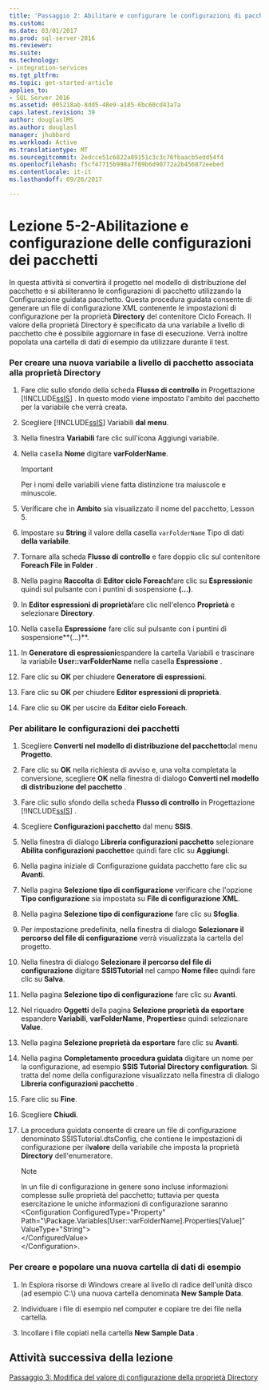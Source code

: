 ```yaml
---
title: 'Passaggio 2: Abilitare e configurare le configurazioni di pacchetto | Documenti Microsoft'
ms.custom: 
ms.date: 03/01/2017
ms.prod: sql-server-2016
ms.reviewer: 
ms.suite: 
ms.technology:
- integration-services
ms.tgt_pltfrm: 
ms.topic: get-started-article
applies_to:
- SQL Server 2016
ms.assetid: 005218ab-8dd5-48e9-a185-6bc60cd43a7a
caps.latest.revision: 39
author: douglaslMS
ms.author: douglasl
manager: jhubbard
ms.workload: Active
ms.translationtype: MT
ms.sourcegitcommit: 2edcce51c6822a89151c3c3c76fbaacb5edd54f4
ms.openlocfilehash: f5cf47715b998a7f09b6d90772a2b456872eebed
ms.contentlocale: it-it
ms.lasthandoff: 09/26/2017

---
```

# <a name="lesson-5-2---enabling-and-configuring-package-configurations"></a>Lezione 5-2-Abilitazione e configurazione delle configurazioni dei pacchetti
In questa attività si convertirà il progetto nel modello di distribuzione del pacchetto e si abiliteranno le configurazioni di pacchetto utilizzando la Configurazione guidata pacchetto. Questa procedura guidata consente di generare un file di configurazione XML contenente le impostazioni di configurazione per la proprietà **Directory** del contenitore Ciclo Foreach. Il valore della proprietà Directory è specificato da una variabile a livello di pacchetto che è possibile aggiornare in fase di esecuzione. Verrà inoltre popolata una cartella di dati di esempio da utilizzare durante il test.  
  
### <a name="to-create-a-new-package-level-variable-mapped-to-the-directory-property"></a>Per creare una nuova variabile a livello di pacchetto associata alla proprietà Directory  
  
1.  Fare clic sullo sfondo della scheda **Flusso di controllo** in Progettazione [!INCLUDE[ssIS](../includes/ssis-md.md)] . In questo modo viene impostato l'ambito del pacchetto per la variabile che verrà creata.  
  
2.  Scegliere [!INCLUDE[ssIS](../includes/ssis-md.md)] Variabili **dal menu**.  
  
3.  Nella finestra **Variabili** fare clic sull'icona Aggiungi variabile.  
  
4.  Nella casella **Nome** digitare **varFolderName**.  
  
    > [!IMPORTANT]  
    > Per i nomi delle variabili viene fatta distinzione tra maiuscole e minuscole.  
  
5.  Verificare che in **Ambito** sia visualizzato il nome del pacchetto, Lesson 5.  
  
6.  Impostare su **String** il valore della casella `varFolderName` Tipo di dati **della variabile**.  
  
7.  Tornare alla scheda **Flusso di controllo** e fare doppio clic sul contenitore **Foreach File in Folder** .  
  
8.  Nella pagina **Raccolta** di **Editor ciclo Foreach**fare clic su **Espressioni**e quindi sul pulsante con i puntini di sospensione **(…)**.  
  
9. In **Editor espressioni di proprietà**fare clic nell'elenco **Proprietà** e selezionare **Directory**.  
  
10. Nella casella **Espressione** fare clic sul pulsante con i puntini di sospensione**(…)**.  
  
11. In **Generatore di espressioni**espandere la cartella Variabili e trascinare la variabile **User::varFolderName** nella casella **Espressione** .  
  
12. Fare clic su **OK** per chiudere **Generatore di espressioni**.  
  
13. Fare clic su **OK** per chiudere **Editor espressioni di proprietà**.  
  
14. Fare clic su **OK** per uscire da **Editor ciclo Foreach**.  
  
### <a name="to-enable-package-configurations"></a>Per abilitare le configurazioni dei pacchetti  
  
1.  Scegliere **Converti nel modello di distribuzione del pacchetto**dal menu **Progetto**.  
  
2.  Fare clic su **OK** nella richiesta di avviso e, una volta completata la conversione, scegliere **OK** nella finestra di dialogo **Converti nel modello di distribuzione del pacchetto** .  
  
3.  Fare clic sullo sfondo della scheda **Flusso di controllo** in Progettazione [!INCLUDE[ssIS](../includes/ssis-md.md)] .  
  
4.  Scegliere **Configurazioni pacchetto** dal menu **SSIS**.  
  
5.  Nella finestra di dialogo **Libreria configurazioni pacchetto** selezionare **Abilita configurazioni pacchetto**e quindi fare clic su **Aggiungi**.  
  
6.  Nella pagina iniziale di Configurazione guidata pacchetto fare clic su **Avanti**.  
  
7.  Nella pagina **Selezione tipo di configurazione** verificare che l'opzione **Tipo configurazione** sia impostata su **File di configurazione XML**.  
  
8.  Nella pagina **Selezione tipo di configurazione** fare clic su **Sfoglia**.  
  
9. Per impostazione predefinita, nella finestra di dialogo **Selezionare il percorso del file di configurazione** verrà visualizzata la cartella del progetto.  
  
10. Nella finestra di dialogo **Selezionare il percorso del file di configurazione** digitare **SSISTutorial** nel campo **Nome file**e quindi fare clic su **Salva**.  
  
11. Nella pagina **Selezione tipo di configurazione** fare clic su **Avanti**.  
  
12. Nel riquadro **Oggetti** della pagina **Selezione proprietà da esportare** espandere **Variabili**, **varFolderName**, **Properties**e quindi selezionare **Value**.  
  
13. Nella pagina **Selezione proprietà da esportare** fare clic su **Avanti**.  
  
14. Nella pagina **Completamento procedura guidata** digitare un nome per la configurazione, ad esempio **SSIS Tutorial Directory configuration**. Si tratta del nome della configurazione visualizzato nella finestra di dialogo **Libreria configurazioni pacchetto** .  
  
15. Fare clic su **Fine**.  
  
16. Scegliere **Chiudi**.  
  
17. La procedura guidata consente di creare un file di configurazione denominato SSISTutorial.dtsConfig, che contiene le impostazioni di configurazione per il**valore** della variabile che imposta la proprietà **Directory** dell'enumeratore.  
  
    > [!NOTE]  
    > In un file di configurazione in genere sono incluse informazioni complesse sulle proprietà del pacchetto; tuttavia per questa esercitazione le uniche informazioni di configurazione saranno  
    > <Configuration ConfiguredType="Property"  
    > Path="\Package.Variables[User::varFolderName].Properties[Value]" ValueType\="String">  
    >  <ConfiguredValue>\<\/ConfiguredValue>  
    > \<\/Configuration>.  
  
### <a name="to-create-and-populate-a-new-sample-data-folder"></a>Per creare e popolare una nuova cartella di dati di esempio  
  
1.  In Esplora risorse di Windows creare al livello di radice dell'unità disco (ad esempio C:\\) una nuova cartella denominata **New Sample Data**.  
  
2.  Individuare i file di esempio nel computer e copiare tre dei file nella cartella.  
  
3.  Incollare i file copiati nella cartella **New Sample Data** .  
  
## <a name="next-task-in-lesson"></a>Attività successiva della lezione  
[Passaggio 3: Modifica del valore di configurazione della proprietà Directory](../integration-services/lesson-5-3-modifying-the-directory-property-configuration-value.md)  
  

